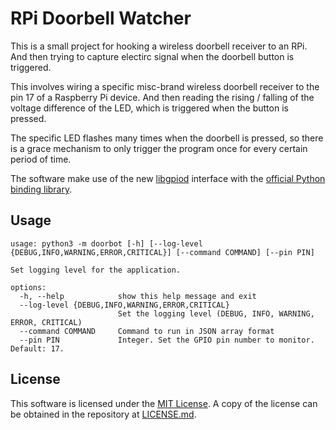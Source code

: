 # RPi Doorbell Watcher

This is a small project for hooking a wireless doorbell receiver to an RPi.
And then trying to capture electirc signal when the doorbell button is triggered.

This involves wiring a specific misc-brand wireless doorbell receiver to the
pin 17 of a Raspberry Pi device. And then reading the rising / falling of the
voltage difference of the LED, which is triggered when the button is pressed.

The specific LED flashes many times when the doorbell is pressed, so there is
a grace mechanism to only trigger the program once for every certain period of
time.

The software make use of the new [libgpiod](https://libgpiod.readthedocs.io/)
interface with the [official Python binding library](https://libgpiod.readthedocs.io/en/latest/python_api.html).


## Usage

```
usage: python3 -m doorbot [-h] [--log-level {DEBUG,INFO,WARNING,ERROR,CRITICAL}] [--command COMMAND] [--pin PIN]

Set logging level for the application.

options:
  -h, --help            show this help message and exit
  --log-level {DEBUG,INFO,WARNING,ERROR,CRITICAL}
                        Set the logging level (DEBUG, INFO, WARNING, ERROR, CRITICAL)
  --command COMMAND     Command to run in JSON array format
  --pin PIN             Integer. Set the GPIO pin number to monitor. Default: 17.
```

## License

This software is licensed under the [MIT License](https://mit-license.org/).
A copy of the license can be obtained in the repository at [LICENSE.md](LICENSE.md).
